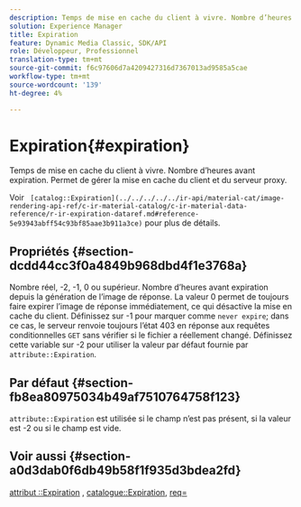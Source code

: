 ```yaml
---
description: Temps de mise en cache du client à vivre. Nombre d’heures avant expiration. Permet de gérer la mise en cache du client et du serveur proxy.
solution: Experience Manager
title: Expiration
feature: Dynamic Media Classic, SDK/API
role: Développeur, Professionnel
translation-type: tm+mt
source-git-commit: f6c97606d7a4209427316d7367013ad9585a5cae
workflow-type: tm+mt
source-wordcount: '139'
ht-degree: 4%

---
```



# Expiration{#expiration}

Temps de mise en cache du client à vivre. Nombre d’heures avant expiration. Permet de gérer la mise en cache du client et du serveur proxy.

Voir ` [catalog::Expiration](../../../../../ir-api/material-cat/image-rendering-api-ref/c-ir-material-catalog/c-ir-material-data-reference/r-ir-expiration-dataref.md#reference-5e93943abff54c93bf85aae3b911a3ce)` pour plus de détails.

## Propriétés {#section-dcdd44cc3f0a4849b968dbd4f1e3768a}

Nombre réel, -2, -1, 0 ou supérieur. Nombre d’heures avant expiration depuis la génération de l’image de réponse. La valeur 0 permet de toujours faire expirer l’image de réponse immédiatement, ce qui désactive la mise en cache du client. Définissez sur -1 pour marquer comme `never expire`; dans ce cas, le serveur renvoie toujours l’état 403 en réponse aux requêtes conditionnelles `GET` sans vérifier si le fichier a réellement changé. Définissez cette variable sur -2 pour utiliser la valeur par défaut fournie par `attribute::Expiration`.

## Par défaut {#section-fb8ea80975034b49af7510764758f123}

`attribute::Expiration` est utilisée si le champ n’est pas présent, si la valeur est -2 ou si le champ est vide.

## Voir aussi {#section-a0d3dab0f6db49b58f1f935d3bdea2fd}

[attribut ::Expiration](../../../../../ir-api/material-cat/image-rendering-api-ref/c-ir-material-catalog/c-ir-attributes-reference/r-ir-expiration.md#reference-0f68ad8199c64bd4bc8d27dd78b7d996) ,  [catalogue::Expiration](../../../../../ir-api/material-cat/image-rendering-api-ref/c-ir-material-catalog/c-ir-material-data-reference/r-ir-expiration-dataref.md#reference-5e93943abff54c93bf85aae3b911a3ce),  [req=](../../../../../ir-api/http-protocol/image-rendering-api-ref/c-ir-http-protocol-ref/c-ir-http-protocol-command-reference/r-ir-req.md#reference-792b1a663fb64261bd2de2a209b847fb)
